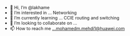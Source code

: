 - 👋 Hi, I’m @lakhame
- 👀 I’m interested in ... Networking 
- 🌱 I’m currently learning ... CCIE routing and switching 
- 💞️ I’m looking to collaborate on ...
- 📫 How to reach me ...mohamedm.mehdi1@huawei.com

<!---
lakhame/lakhame is a ✨ special ✨ repository because its `README.md` (this file) appears on your GitHub profile.
You can click the Preview link to take a look at your changes.
--->
